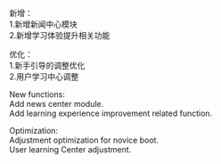 
新增：                
1.新增新闻中心模块                
2.新增学习体验提升相关功能                   

优化：              
1.新手引导的调整优化                    
2.用户学习中心调整               

New functions:                                     
Add news center module.                             
Add learning experience improvement related function.                               
                
Optimization:                 
Adjustment optimization for novice boot.                   
User learning Center adjustment.              
